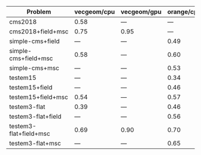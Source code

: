 | Problem                | vecgeom/cpu | vecgeom/gpu | orange/cpu | orange/gpu |
| ---------------------- | ----------- | ----------- | ---------- | ---------- |
| cms2018                |        0.58 |           — |          — |          — |
| cms2018+field+msc      |        0.75 |        0.95 |          — |          — |
| simple-cms+field       |           — |           — |       0.49 |          — |
| simple-cms+field+msc   |        0.58 |           — |       0.60 |          — |
| simple-cms+msc         |           — |           — |       0.53 |          — |
| testem15               |           — |           — |       0.34 |          — |
| testem15+field         |           — |           — |       0.46 |       0.56 |
| testem15+field+msc     |        0.54 |           — |       0.57 |          — |
| testem3-flat           |        0.39 |           — |       0.46 |          — |
| testem3-flat+field     |           — |           — |       0.56 |          — |
| testem3-flat+field+msc |        0.69 |        0.90 |       0.70 |       0.80 |
| testem3-flat+msc       |           — |           — |       0.65 |          — |
